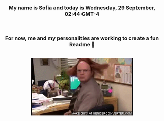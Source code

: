 


<div align="center">
<h3 >My name is Sofia and today is Wednesday, 29 September, 02:44 GMT-4</h3><br>
<h3 >For now, me and my personalities are working to create a fun Readme 👋
</h3><br>
<img src='img/dwight.gif' alt='working...'/>
</div>
